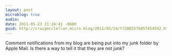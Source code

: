 ```yaml
---
layout: post
microblog: true
audio: 
date: 2011-05-23 21:24:41 -0600
guid: http://craigmcclellan.micro.blog/2011/05/24/t72865576057454592.html
---
```

Comment notifications from my blog are being put into my junk folder by Apple Mail.  Is there a way to tell it that they are not junk?

